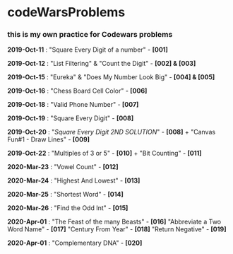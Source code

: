 # codeWarsProblems

### this is my own practice for Codewars problems


**2019-Oct-11** : "Square Every Digit of a number" - **[001]**

**2019-Oct-12** : "List Filtering" & "Count the Digit" - **[002] & [003]**

**2019-Oct-15** : "Eureka" & "Does My Number Look Big" - **[004] & [005]**

**2019-Oct-16** : "Chess Board Cell Color" - **[006]**

**2019-Oct-18** : "Valid Phone Number" - **[007]**

**2019-Oct-19** : "Square Every Digit" - **[008]**

**2019-Oct-20** : "*Square Every Digit 2ND SOLUTION*" - **[008]** + "Canvas Fun#1 - Draw Lines" - **[009]**

**2019-Oct-22** : "Multiples of 3 or 5" - **[010]** + "Bit Counting" - **[011]**

**2020-Mar-23** : "Vowel Count" - **[012]**

**2020-Mar-24** : "Highest And Lowest" - **[013]**

**2020-Mar-25** : "Shortest Word" - **[014]**

**2020-Mar-26** : "Find the Odd Int" - **[015]**

**2020-Apr-01** :
"The Feast of the many Beasts" - **[016]**
"Abbreviate a Two Word Name" - **[017]**
"Century From Year" - **[018]**
"Return Negative" - **[019]**

**2020-Apr-01** : "Complementary DNA" - **[020]**